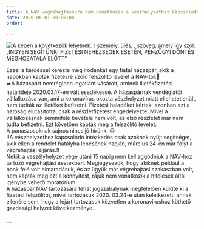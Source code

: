 ```yaml
---
title: A NAV végrehajtásokra nem vonatkozik a vészhelyzethez kapcsolódó moratórium?
date: 2020-06-01 00:06:00
order: 

---
```

![A képen a következők lehetnek: 1 személy, ülés, , szöveg, amely így szól: „INGYEN SEGÍTÜNK! FIZETÉSI NEHÉZSÉGEK ESETÉN, PÉNZÜGYI DÖNTÉS MEGHOZATALA ELŐTT”](https://scontent-vie1-1.xx.fbcdn.net/v/t1.0-9/101539187_958894247876747_5424148922928988160_n.jpg?_nc_cat=110&_nc_sid=8024bb&_nc_ohc=jcQ5VJTY3wQAX9dO2Mw&_nc_ht=scontent-vie1-1.xx&oh=41b52b90d755812c73c0beefb1c6aa78&oe=5F027430)

Ezzel a kérdéssel kereste meg irodánkat egy fiatal házaspár, akik a napokban kaptak fizetésre szóló felszólító levelet a NAV-tól.📩  
➡️A házaspárt nemrégiben ingatlant vásárolt, aminek illetékfizetési határideje 2020.03.17-én vált esedékessé. A házaspárnak vendéglátói vállalkozása van, ami a koronavírus okozta vészhelyzet miatt ellehetetlenült, nem tudták az illetéket befizetni. Fizetési haladékot kértek, azonban azt a hatóság elutasította, csak a részletfizetést engedélyezte. Mivel a vállalkozásnak semmiféle bevétele nem volt, az első részletet már nem tudta befizetni. Ezt követően kapták meg a felszólító levelet.  
A panaszosoknak sajnos nincs jó hírünk. ☹️  
‼️A vészhelyzethez kapcsolódó intézkedés csak azoknak nyújt segítséget, akik ellen a rendelet hatályba lépésének napján, március 24-én már folyt a végrehajtási eljárás.‼️  
Nekik a veszélyhelyzet vége utáni 15 napig nem kell aggódniuk a NAV-hoz tartozó végrehajtási esetekben. Megjegyezzük, hogy akiknek például a bank felé volt elmaradásuk, és az ügyük már végrehajtási szakaszban volt, nem kapták meg ezt a könnyítést, rájuk nem vonatkozik a hitelesek által igénybe vehető moratórium.  
A házaspár NAV tartozására tehát jogszabálynak megfelelően küldte ki a fizetési felszólítót, mivel tartozásuk 2020. 03.24-e után keletkezett, annak ellenére sem, hogy a lejárt tartozásuk közvetlen a koronavírushoz köthető gazdasági helyzet következménye.

[**__**](https://www.facebook.com/erdekvedelem.panaszkezeles.tanacsadas/photos/a.449357738830403/958894244543414/?type=3&theater#)